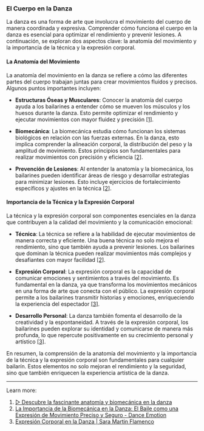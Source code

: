 ### El Cuerpo en la Danza

La danza es una forma de arte que involucra el movimiento del cuerpo de manera coordinada y expresiva. Comprender cómo funciona el cuerpo en la danza es esencial para optimizar el rendimiento y prevenir lesiones. A continuación, se exploran dos aspectos clave: la anatomía del movimiento y la importancia de la técnica y la expresión corporal.

#### La Anatomía del Movimiento

La anatomía del movimiento en la danza se refiere a cómo las diferentes partes del cuerpo trabajan juntas para crear movimientos fluidos y precisos. Algunos puntos importantes incluyen:

- **Estructuras Óseas y Musculares**: Conocer la anatomía del cuerpo ayuda a los bailarines a entender cómo se mueven los músculos y los huesos durante la danza. Esto permite optimizar el rendimiento y ejecutar movimientos con mayor fluidez y precisión [[1]](https://pro-danza.es/blog/anatomia-y-biomecanica-aplicada-a-la-danza/).
    
- **Biomecánica**: La biomecánica estudia cómo funcionan los sistemas biológicos en relación con las fuerzas externas. En la danza, esto implica comprender la alineación corporal, la distribución del peso y la amplitud de movimiento. Estos principios son fundamentales para realizar movimientos con precisión y eficiencia [[2]](https://dancemotion.es/blog/la-importancia-de-la-biomecanica-en-la-danza/).
    
- **Prevención de Lesiones**: Al entender la anatomía y la biomecánica, los bailarines pueden identificar áreas de riesgo y desarrollar estrategias para minimizar lesiones. Esto incluye ejercicios de fortalecimiento específicos y ajustes en la técnica [[2]](https://dancemotion.es/blog/la-importancia-de-la-biomecanica-en-la-danza/).
    

#### Importancia de la Técnica y la Expresión Corporal

La técnica y la expresión corporal son componentes esenciales en la danza que contribuyen a la calidad del movimiento y la comunicación emocional:

- **Técnica**: La técnica se refiere a la habilidad de ejecutar movimientos de manera correcta y eficiente. Una buena técnica no solo mejora el rendimiento, sino que también ayuda a prevenir lesiones. Los bailarines que dominan la técnica pueden realizar movimientos más complejos y desafiantes con mayor facilidad [[2]](https://dancemotion.es/blog/la-importancia-de-la-biomecanica-en-la-danza/).
    
- **Expresión Corporal**: La expresión corporal es la capacidad de comunicar emociones y sentimientos a través del movimiento. Es fundamental en la danza, ya que transforma los movimientos mecánicos en una forma de arte que conecta con el público. La expresión corporal permite a los bailarines transmitir historias y emociones, enriqueciendo la experiencia del espectador [[3]](https://saramartinflamenco.wordpress.com/2014/06/24/expresion-corporal-en-la-danza/).
    
- **Desarrollo Personal**: La danza también fomenta el desarrollo de la creatividad y la espontaneidad. A través de la expresión corporal, los bailarines pueden explorar su identidad y comunicarse de manera más profunda, lo que repercute positivamente en su crecimiento personal y artístico [[3]](https://saramartinflamenco.wordpress.com/2014/06/24/expresion-corporal-en-la-danza/).
    

En resumen, la comprensión de la anatomía del movimiento y la importancia de la técnica y la expresión corporal son fundamentales para cualquier bailarín. Estos elementos no solo mejoran el rendimiento y la seguridad, sino que también enriquecen la experiencia artística de la danza.

---

Learn more:

1. [▷ Descubre la fascinante anatomía y biomecánica en la danza](https://pro-danza.es/blog/anatomia-y-biomecanica-aplicada-a-la-danza/)
2. [La Importancia de la Biomecánica en la Danza: El Baile como una Expresión de Movimiento Preciso y Seguro - Dance Emotion](https://dancemotion.es/blog/la-importancia-de-la-biomecanica-en-la-danza/)
3. [Expresión Corporal en la Danza | Sara Martin Flamenco](https://saramartinflamenco.wordpress.com/2014/06/24/expresion-corporal-en-la-danza/)